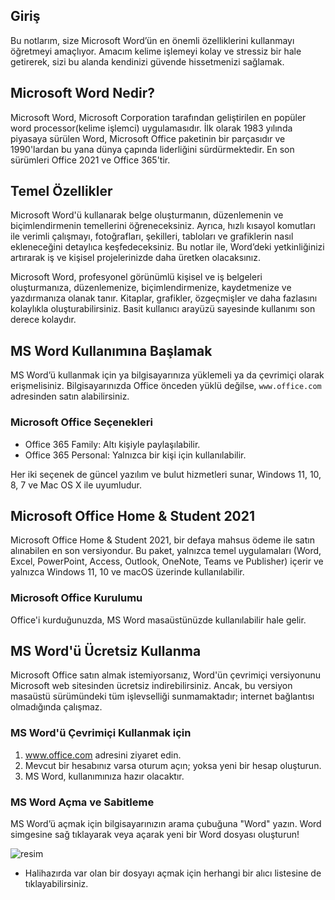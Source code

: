## Giriş

Bu notlarım, size Microsoft Word’ün en önemli özelliklerini kullanmayı öğretmeyi amaçlıyor. 
Amacım kelime işlemeyi kolay ve stressiz bir hale getirerek, sizi bu alanda kendinizi güvende hissetmenizi sağlamak.

## Microsoft Word Nedir?

Microsoft Word, Microsoft Corporation tarafından geliştirilen en popüler word processor(kelime işlemci) uygulamasıdır. 
İlk olarak 1983 yılında piyasaya sürülen Word, Microsoft Office paketinin bir parçasıdır ve 1990'lardan bu yana dünya çapında liderliğini sürdürmektedir. 
En son sürümleri Office 2021 ve Office 365'tir.

## Temel Özellikler

Microsoft Word'ü kullanarak belge oluşturmanın, düzenlemenin ve biçimlendirmenin temellerini öğreneceksiniz. 
Ayrıca, hızlı kısayol komutları ile verimli çalışmayı, fotoğrafları, şekilleri, tabloları ve grafiklerin nasıl ekleneceğini detaylıca keşfedeceksiniz.
Bu notlar ile, Word’deki yetkinliğinizi artırarak iş ve kişisel projelerinizde daha üretken olacaksınız. 

Microsoft Word, profesyonel görünümlü kişisel ve iş belgeleri oluşturmanıza, düzenlemenize, biçimlendirmenize, kaydetmenize ve yazdırmanıza olanak tanır. 
Kitaplar, grafikler, özgeçmişler ve daha fazlasını kolaylıkla oluşturabilirsiniz. Basit kullanıcı arayüzü sayesinde kullanımı son derece kolaydır.

## MS Word Kullanımına Başlamak

MS Word’ü kullanmak için ya bilgisayarınıza yüklemeli ya da çevrimiçi olarak erişmelisiniz. 
Bilgisayarınızda Office önceden yüklü değilse, `www.office.com` adresinden satın alabilirsiniz. 

### Microsoft Office Seçenekleri

- Office 365 Family: Altı kişiyle paylaşılabilir.
- Office 365 Personal: Yalnızca bir kişi için kullanılabilir.

Her iki seçenek de güncel yazılım ve bulut hizmetleri sunar, Windows 11, 10, 8, 7 ve Mac OS X ile uyumludur.

## Microsoft Office Home & Student 2021

Microsoft Office Home & Student 2021, bir defaya mahsus ödeme ile satın alınabilen en son versiyondur. 
Bu paket, yalnızca temel uygulamaları (Word, Excel, PowerPoint, Access, Outlook, OneNote, Teams ve Publisher) içerir ve yalnızca Windows 11, 10 ve macOS üzerinde kullanılabilir.

### Microsoft Office Kurulumu

Office'i kurduğunuzda, MS Word masaüstünüzde kullanılabilir hale gelir.

## MS Word'ü Ücretsiz Kullanma

Microsoft Office satın almak istemiyorsanız, Word'ün çevrimiçi versiyonunu Microsoft web sitesinden ücretsiz indirebilirsiniz.
Ancak, bu versiyon masaüstü sürümündeki tüm işlevselliği sunmamaktadır; internet bağlantısı olmadığında çalışmaz. 

### MS Word'ü Çevrimiçi Kullanmak için

1. www.office.com adresini ziyaret edin.
2. Mevcut bir hesabınız varsa oturum açın; yoksa yeni bir hesap oluşturun.
3. MS Word, kullanımınıza hazır olacaktır.

### MS Word Açma ve Sabitleme

MS Word’ü açmak için bilgisayarınızın arama çubuğuna "Word" yazın. Word simgesine sağ tıklayarak veya açarak yeni bir Word dosyası oluşturun!

![resim](https://i.ibb.co/gVmqCHJ/1-Open-Word.png)
* Halihazırda var olan bir dosyayı açmak için herhangi bir alıcı listesine de tıklayabilirsiniz.
